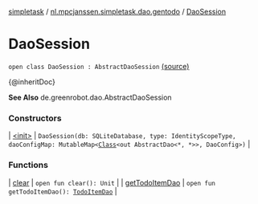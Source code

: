[simpletask](../../index.md) / [nl.mpcjanssen.simpletask.dao.gentodo](../index.md) / [DaoSession](.)

# DaoSession

`open class DaoSession : AbstractDaoSession` [(source)](https://github.com/mpcjanssen/simpletask-android/blob/master/src/main/java/nl/mpcjanssen/simpletask/dao/gentodo/DaoSession.java#L23)

{@inheritDoc}

**See Also**
de.greenrobot.dao.AbstractDaoSession

### Constructors

| [&lt;init&gt;](-init-.md) | `DaoSession(db: SQLiteDatabase, type: IdentityScopeType, daoConfigMap: MutableMap<`[`Class`](http://docs.oracle.com/javase/6/docs/api/java/lang/Class.html)`<out AbstractDao<*, *>>, DaoConfig>)` |

### Functions

| [clear](clear.md) | `open fun clear(): Unit` |
| [getTodoItemDao](get-todo-item-dao.md) | `open fun getTodoItemDao(): `[`TodoItemDao`](../-todo-item-dao/index.md) |

